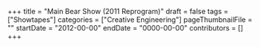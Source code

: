+++
title = "Main Bear Show (2011 Reprogram)"
draft = false
tags = ["Showtapes"]
categories = ["Creative Engineering"]
pageThumbnailFile = ""
startDate = "2012-00-00"
endDate = "0000-00-00"
contributors = []
+++
